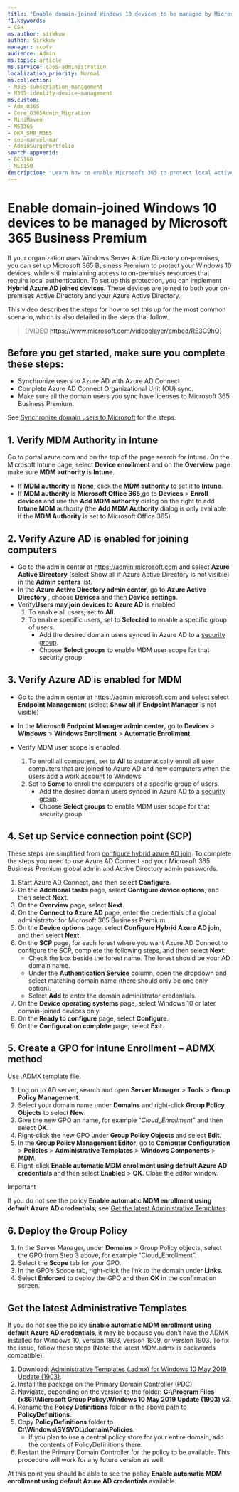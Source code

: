 ```yaml
---
title: "Enable domain-joined Windows 10 devices to be managed by Microsoft 365 for business"
f1.keywords:
- CSH
ms.author: sirkkuw
author: Sirkkuw
manager: scotv
audience: Admin
ms.topic: article
ms.service: o365-administration
localization_priority: Normal
ms.collection:
- M365-subscription-management 
- M365-identity-device-management
ms.custom:
- Adm_O365
- Core_O365Admin_Migration
- MiniMaven
- MSB365
- OKR_SMB_M365
- seo-marvel-mar
- AdminSurgePortfolio
search.appverid:
- BCS160
- MET150
description: "Learn how to enable Microsoft 365 to protect local Active-Directory-joined Windows 10 devices in just a few steps."
---
```


# Enable domain-joined Windows 10 devices to be managed by Microsoft 365 Business Premium

If your organization uses Windows Server Active Directory on-premises, you can set up Microsoft 365 Business Premium to protect your Windows 10 devices, while still maintaining access to on-premises resources that require local authentication.
To set up this protection, you can implement **Hybrid Azure AD joined devices**. These devices are joined to both your on-premises Active Directory and your Azure Active Directory.

This video describes the steps for how to set this up for the most common scenario, which is also detailed in the steps that follow.

> [!VIDEO https://www.microsoft.com/videoplayer/embed/RE3C9hO]
  

## Before you get started, make sure you complete these steps:
- Synchronize users to Azure AD with Azure AD Connect.
- Complete Azure AD Connect Organizational Unit (OU) sync.
- Make sure all the domain users you sync have licenses to Microsoft 365 Business Premium.

See [Synchronize domain users to Microsoft](manage-domain-users.md) for the steps.

## 1. Verify MDM Authority in Intune

Go to portal.azure.com and on the top of the page search for Intune.
On the Microsoft Intune page, select **Device enrollment** and on the **Overview** page make sure **MDM authority** is **Intune**.

- If **MDM authority** is **None**, click the **MDM authority** to set it to **Intune**.
- If **MDM authority** is **Microsoft Office 365**,go to **Devices** > **Enroll devices** and use the **Add MDM authority** dialog on the right to add **Intune MDM** authority (the **Add MDM Authority** dialog is only available if the **MDM Authority** is set to Microsoft Office 365).

## 2. Verify Azure AD is enabled for joining computers

- Go to the admin center at <a href="https://go.microsoft.com/fwlink/p/?linkid=2024339" target="_blank">https://admin.microsoft.com</a>  and select **Azure Active Directory** (select Show all if Azure Active Directory is not visible) in the **Admin centers** list. 
- In the **Azure Active Directory admin center**, go to **Azure Active Directory** , choose **Devices** and then **Device settings**.
- Verify**Users may join devices to Azure AD** is enabled 
    1. To enable all users, set to **All**.
    2. To enable specific users, set to **Selected** to enable a specific group of users.
        - Add the desired domain users synced in Azure AD to a [security group](../admin/create-groups/create-groups.md).
        - Choose **Select groups** to enable MDM user scope for that security group.

## 3. Verify Azure AD is enabled for MDM

- Go to the admin center at <a href="https://go.microsoft.com/fwlink/p/?linkid=2024339" target="_blank">https://admin.microsoft.com</a>  and select select **Endpoint Managemen**t (select **Show all** if **Endpoint Manager** is not visible)
- In the **Microsoft Endpoint Manager admin center**, go to **Devices** > **Windows** > **Windows Enrollment** > **Automatic Enrollment**.
- Verify MDM user scope is enabled.

    1. To enroll all computers, set to **All** to automatically enroll all user computers that are joined to Azure AD and new computers  when the users add a work account to Windows.
    2. Set to **Some** to enroll the computers of a specific group of users.
        -  Add the desired domain users synced in Azure AD to a [security group](../admin/create-groups/create-groups.md).
        -  Choose **Select groups** to enable MDM user scope for that security group.

## 4. Set up Service connection point (SCP)

These steps are simplified from [configure hybrid azure AD join](https://docs.microsoft.com/azure/active-directory/devices/hybrid-azuread-join-managed-domains#configure-hybrid-azure-ad-join). To complete the steps you need to use Azure AD Connect and your Microsoft 365 Business Premium global admin and Active Directory admin passwords.

1.	Start Azure AD Connect, and then select **Configure**.
2.	On the **Additional tasks**  page, select **Configure device options**, and then select **Next**.
3.	On the **Overview** page, select **Next**.
4.	On the **Connect to Azure AD** page, enter the credentials of a global administrator for Microsoft 365 Business Premium.
5.	On the **Device options** page, select **Configure Hybrid Azure AD join**, and then select **Next**.
6.	On the **SCP** page, for each forest where you want Azure AD Connect to configure the SCP, complete the following steps, and then select **Next**:
    - Check the box beside the forest name. The forest should be your AD domain name.
    - Under the **Authentication Service** column, open the dropdown and select matching domain name (there should only be one only option).
    - Select **Add** to enter the domain administrator credentials.  
7.	On the **Device operating systems** page, select Windows 10 or later domain-joined devices only.
8.	On the **Ready to configure** page, select **Configure**.
9.	On the **Configuration complete** page, select **Exit**.


## 5. Create a GPO for Intune Enrollment – ADMX method

Use .ADMX template file.

1.	Log on to AD server, search and open **Server Manager** > **Tools** > **Group Policy Management**.
2.	Select your domain name under **Domains** and right-click **Group Policy Objects** to select **New**.
3.	Give the new GPO an name, for example “*Cloud_Enrollment*” and then select **OK**.
4.	Right-click the new GPO under **Group Policy Objects** and select **Edit**.
5.	In the **Group Policy Management Editor**, go to **Computer Configuration** > **Policies** > **Administrative Templates** > **Windows Components** > **MDM**.
6. Right-click **Enable automatic MDM enrollment using default Azure AD credentials** and then select **Enabled** > **OK**. Close the editor window.

> [!IMPORTANT]
> If you do not see the policy **Enable automatic MDM enrollment using default Azure AD credentials**, see [Get the latest Administrative Templates](#get-the-latest-administrative-templates).

## 6. Deploy the Group Policy

1.	In the Server Manager, under **Domains** > Group Policy objects, select the GPO from Step 3 above, for example “Cloud_Enrollment”.
2.	Select the **Scope** tab for your GPO.
3.	In the GPO’s Scope tab, right-click the link to the domain under **Links**.
4.	Select **Enforced** to deploy the GPO and then **OK** in the confirmation screen.

## Get the latest Administrative Templates

If you do not see the policy **Enable automatic MDM enrollment using default Azure AD credentials**, it may be because you don’t have the ADMX installed for Windows 10, version 1803, version 1809, or version 1903. To fix the issue, follow these steps (Note: the latest MDM.admx is backwards compatible):

1.	Download: [Administrative Templates (.admx) for Windows 10 May 2019 Update (1903)](https://www.microsoft.com/download/details.aspx?id=58495&WT.mc_id=rss_alldownloads_all).
2.	Install the package on the Primary Domain Controller (PDC).
3.	Navigate, depending on the version to the folder: **C:\Program Files (x86)\Microsoft Group Policy\Windows 10 May 2019 Update (1903) v3**.
4.	Rename the **Policy Definitions** folder in the above path to **PolicyDefinitions**.
5.	Copy **PolicyDefinitions** folder to **C:\Windows\SYSVOL\domain\Policies**. 
    -	If you plan to use a central policy store for your entire domain, add the contents of PolicyDefinitions there.
6.	Restart the Primary Domain Controller for the policy to be available. This procedure will work for any future version as well.

At this point you should be able to see the policy **Enable automatic MDM enrollment using default Azure AD credentials** available.


